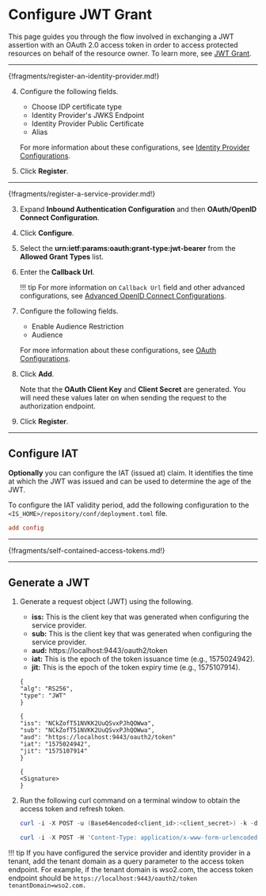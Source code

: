 # Configure JWT Grant

This page guides you through the flow involved in exchanging a JWT assertion with an OAuth 2.0 access token in order to access protected resources on behalf of the resource owner. To learn more, see [JWT Grant](../../../concepts/authorization/jwt-bearer-grant-type).

----

{!fragments/register-an-identity-provider.md!}

4. Configure the following fields.

    - Choose IDP certificate type
    - Identity Provider's JWKS Endpoint
    - Identity Provider Public Certificate
    - Alias

    For more information about these configurations, see [Identity Provider Configurations](insertlink).

5. Click **Register**. 

----

{!fragments/register-a-service-provider.md!}

3. Expand **Inbound Authentication Configuration** and then **OAuth/OpenID Connect Configuration**. 

4. Click **Configure**.   

5. Select the **urn:ietf:params:oauth:grant-type:jwt-bearer** from the **Allowed Grant Types** list.
        
6. Enter the **Callback Url**.

    !!! tip
        For more information on `Callback Url` field and other advanced configurations, see [Advanced OpenID Connect Configurations](../../guides/login/oauth-app-config-advanced).
        
7.  Configure the following fields.

    - Enable Audience Restriction
    - Audience

    For more information about these configurations, see [OAuth Configurations](../../login/oauth-app-config-advanced). 

8. Click **Add**. 

    Note that the **OAuth Client Key** and **Client Secret** are generated. You will need these values later on when sending the request to the authorization endpoint.

8.  Click **Register**.

-----

## Configure IAT 

**Optionally** you can configure the IAT (issued at) claim. It identifies the time at which the JWT was issued and can be used to determine the age of the JWT.

To configure the IAT validity period, add the following configuration to the `<IS_HOME>/repository/conf/deployment.toml` file. 

```toml
add config
```

----

{!fragments/self-contained-access-tokens.md!}

----

## Generate a JWT

1. Generate a request object (JWT) using the following. 

    - **iss:** This is the client key that was generated when configuring the service provider.
    - **sub:** This is the client key that was generated when configuring the service provider.
    - **aud:** https://localhost:9443/oauth2/token
    - **iat:** This is the epoch of the token issuance time (e.g., 1575024942).
    - **jit:** This is the epoch of the token expiry time (e.g., 1575107914).

    ```tab="Example"
    {
    "alg": "RS256",
    "type": "JWT"
    }

    {
    "iss": "NCkZofT51NVKK2UuQSvxPJhQOWwa",
    "sub": "NCkZofT51NVKK2UuQSvxPJhQOWwa", 
    "aud": "https://localhost:9443/oauth2/token"
    "iat": "1575024942",
    "jit": "1575107914"
    }

    {
    <Signature>
    }
    ```

2. Run the following curl command on a terminal window to obtain the access token and refresh token.

	``` powershell tab="Request Format"
	curl -i -X POST -u (Base64encoded<client_id>:<client_secret>) -k -d 'grant_type=urn:ietf:params:oauth:grant-type:jwt-bearer&assertion=<jwt_token>' -H 'Content-Type: application/x-www-form-urlencoded' <token_endpoint>
	``` 

	``` powershell tab="Sample Request"
	curl -i -X POST -H 'Content-Type: application/x-www-form-urlencoded' -u bBhEoE2wIpU1zB8HA3GfvZz8xxAa:RKgXUC3pTRQg9xPpNwyuTPGtnSQa -k -d 'grant_type=urn:ietf:params:oauth:grant-type:jwt-bearer&assertion=eyJhbGciOiJSUzI1NiJ9.eyJleHAiOjE0NTgxNjY5ODUsInN1YiI6ImFkbWluIiwibmJmIjoxNDU4MTA2OTg1LCJhdWQiOlsiaHR0cHM6XC9cL2xvY2FsaG9zdDo5NDQzXC9vYXV0aDJcL3Rva2VuIiwid3NvMi1JUyJdLCJpc3MiOiJqd3RJRFAiLCJqdGkiOiJUb2tlbjU2NzU2IiwiaWF0IjoxNDU4MTA2OTg1fQ.ZcxdoTVEsWoil80ne42QzmsfelMWyjRZJEjUK1c2vMZJjjtrZnsWExyCA5tN6iXYFAXC_7rkFuuNSgOlBi51MNLPZw3WcgGI52j6apGEW92V2tib9zRRWOeLQLAdo8ae8KzLp7kuKZ2XunfQ2WYU9TvvLDm_vp5ruuYz3ZZrJOc' https://localhost:9443/oauth2/token 
	```

!!! tip
    If you have configured the service provider and identity provider in a tenant, add the tenant domain as a query parameter to the access token endpoint. For example, if the tenant domain is wso2.com, the access token endpoint should be `https://localhost:9443/oauth2/token tenantDomain=wso2.com.`

